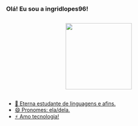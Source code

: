 ### Olá! Eu sou a ingridlopes96!

##
<div align="center">
  <a href="https://github.com/ingridlopes96">
      <img height="180em" src="https://github-readme-stats.vercel.app/api?username=ingridlopes96&show_icons=true&theme=dracula&include_all_commits=true&count_private=true"/>
    </div>
  
  ##
    
- 🌱 Eterna estudante de linguagens e afins.
- 😄 Pronomes: ela/dela.
- ⚡ Amo tecnologia!

